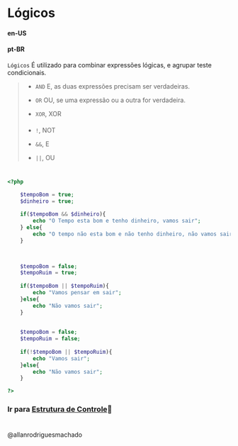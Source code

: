# Lógicos                

#### en-US


#### pt-BR
`Lógicos` É utilizado para combinar expressões lógicas, e agrupar teste condicionais.

> * `AND` E, as duas expressões precisam ser verdadeiras.
> 
> * `OR` OU, se uma expressão ou a outra for verdadeira.  
> 
> * `XOR`, XOR
> 
> ####
> 
> * `!`, NOT
> 
> * `&&`, E
> 
> * `||`, OU

#

```php
<?php

    $tempoBom = true;
    $dinheiro = true;
    
    if($tempoBom && $dinheiro){
        echo "O Tempo esta bom e tenho dinheiro, vamos sair";
    } else{
        echo "O tempo não esta bom e não tenho dinheiro, não vamos sair";
    }


    
    $tempoBom = false;
    $tempoRuim = true;
    
    if($tempoBom || $tempoRuim){
        echo "Vamos pensar em sair";
    }else{
        echo "Não vamos sair";
    }
    
    
    $tempoBom = false;
    $tempoRuim = false;
    
    if(!$tempoBom || $tempoRuim){
        echo "Vamos sair";
    }else{
        echo "Não vamos sair";
    }

?>
```


### Ir para [Estrutura de Controle](/E)🚀

#
@allanrodriguesmachado